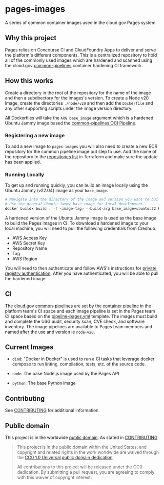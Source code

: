 pages-images
============

A series of common container images used in the cloud.gov Pages system.

## Why this project

Pages relies on Concourse CI and CloudFoundry Apps to deliver and serve the platform's different components. This is a centralized repository to hold all of the commonly used images which are hardened and scanned using the cloud.gov [common-pipelines](https://github.com/cloud-gov/common-pipelines) container hardening CI framework.

## How this works

Create a directory in the root of the repository for the name of the image and then a subdirectory for the images's version. To create a Node v20 image, create the directories `./node/v20` and then add the `Dockerfile` and any other supporting scripts under the image version directory.

All Dockerfiles will take the `ARG base_image` argument which is a hardened Ubuntu Jammy image based the [common-pipelines OCI Pipeline](https://github.com/cloud-gov/common-pipelines/blob/main/container/README.md).

### Registering a new image

To add a new image to `pages-images` you will also need to create a new ECR repository for the common pipeline image put step to use. Add the name of the repository to the [repositories list](https://github.com/cloud-gov/cg-provision/blob/main/terraform/stacks/ecr/stack.tf) in Terraform and make sure the update has been applied.

### Running Locally

To get up and running quickly, you can build an image locally using the Ubuntu Jammy (v22.04) image as your `base_image`.

```sh
# Navigate into the directory of the image and version you want to build
# Use the general Ubuntu Jammy base image for local development
docker buildx build . -t <image-tag> --build-arg base_image=ubuntu:22.04
```

A hardened version of the Ubuntu Jammy image is used as the base image to build the Pages images in CI. To download a hardened image to your local machine, you will need to pull the following credentials from Credhub:
- AWS Access Key
- AWS Secret Key
- Repository Name
- Tag
- AWS Region

You will need to then authenticate and follow AWS's instructions for [private registry authentication](https://docs.aws.amazon.com/AmazonECR/latest/userguide/registry_auth.html). After you have authenticated, you will be able to pull the hardened image.

## CI

The cloud.gov [common-pipelines](https://github.com/cloud-gov/common-pipelines) are set by the [container pipeline](https://github.com/cloud-gov/common-pipelines/blob/main/ci/container/pipeline.yml) in the platform team's CI space and each image pipeline is set in the Pages team CI space based on the [pipeline-pages.yml](https://github.com/cloud-gov/common-pipelines/blob/main/container/pipeline-pages.yml) template. The images must build and complete the USG audit, security scan, CVE check, and software inventory. The image pipelines are available to Pages team members and named after the use and version ie `node-v20`.

## Current Images

- `dind`: "Docker in Docker" is used to run a CI tasks that leverage docker compose to run linting, compilation, tests, etc. of the source code.

- `node`: The base Node.js image used by the Pages API

- `python`: The base Python image

## Contributing

See [CONTRIBUTING](CONTRIBUTING.md) for additional information.

## Public domain

This project is in the worldwide [public domain](LICENSE.md). As stated in [CONTRIBUTING](CONTRIBUTING.md):

> This project is in the public domain within the United States, and copyright and related rights in the work worldwide are waived through the [CC0 1.0 Universal public domain dedication](https://creativecommons.org/publicdomain/zero/1.0/).
>
> All contributions to this project will be released under the CC0 dedication. By submitting a pull request, you are agreeing to comply with this waiver of copyright interest.
